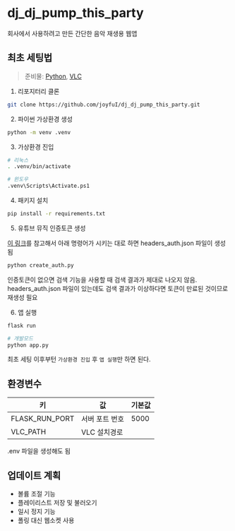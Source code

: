 # dj_dj_pump_this_party

회사에서 사용하려고 만든 간단한 음악 재생용 웹앱

## 최초 세팅법

> 준비물: [Python](https://www.python.org/), [VLC](https://www.videolan.org/)

1. 리포지터리 클론

```bash
git clone https://github.com/joyfuI/dj_dj_pump_this_party.git
```

2. 파이썬 가상환경 생성

```bash
python -m venv .venv
```

3. 가상환경 진입

```bash
# 리눅스
. .venv/bin/activate

# 윈도우
.venv\Scripts\Activate.ps1
```

4. 패키지 설치

```bash
pip install -r requirements.txt
```

5. 유튜브 뮤직 인증토큰 생성

[이 링크](https://ytmusicapi.readthedocs.io/en/latest/setup.html#copy-authentication-headers)를 참고해서 아래 명령어가 시키는 대로 하면 headers_auth.json 파일이 생성됨

```bash
python create_auth.py
```

인증토큰이 없으면 검색 기능을 사용할 때 검색 결과가 제대로 나오지 않음. headers_auth.json 파일이 있는데도 검색 결과가 이상하다면 토큰이 만료된 것이므로 재생성 필요

6. 앱 실행

```bash
flask run

# 개발모드
python app.py
```

최초 세팅 이후부턴 `가상환경 진입` 후 `앱 실행`만 하면 된다.

## 환경변수

| 키             | 값             | 기본값 |
| -------------- | -------------- | ------ |
| FLASK_RUN_PORT | 서버 포트 번호 | 5000   |
| VLC_PATH       | VLC 설치경로   |

.env 파일을 생성해도 됨

## 업데이트 계획

- 볼륨 조절 기능
- 플레이리스트 저장 및 불러오기
- 일시 정지 기능
- 폴링 대신 웹소켓 사용

